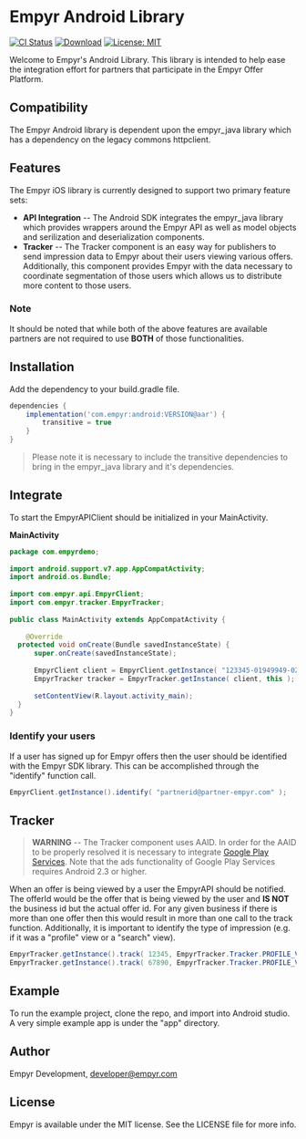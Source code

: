 # Empyr Android Library

[![CI Status](http://img.shields.io/travis/EmpyrNetwork/empyr_android.svg?style=flat)](https://travis-ci.org/EmpyrNetwork/empyr_android)
[![Download](https://api.bintray.com/packages/empyrnetwork/empyrnetwork/empyr_android/images/download.svg)](https://bintray.com/empyrnetwork/empyrnetwork/empyr_android/_latestVersion)
[![License: MIT](https://img.shields.io/badge/License-MIT-yellow.svg)](https://opensource.org/licenses/MIT)


Welcome to Empyr's Android Library. This library is intended to help ease the integration effort for partners that participate in the Empyr Offer Platform.

## Compatibility
The Empyr Android library is dependent upon the empyr_java library which has a dependency on the legacy commons httpclient. 

## Features
The Empyr iOS library is currently designed to support two primary feature sets:

- **API Integration** -- The Android SDK integrates the empyr_java library which provides wrappers around the Empyr API as well as model objects and serilization and deserialization components.
- **Tracker** -- The Tracker component is an easy way for publishers to send impression data to Empyr about their users viewing various offers. Additionally, this component provides Empyr with the data necessary to coordinate segmentation of those users which allows us to distribute more content to those users.

### Note
It should be noted that while both of the above features are available partners are not required to use **BOTH** of those functionalities.

<a name="installation"></a>
## Installation
Add the dependency to your build.gradle file.

```groovy
dependencies {
	implementation('com.empyr:android:VERSION@aar') {
		transitive = true
	}
}
```

> Please note it is necessary to include the transitive dependencies to bring in the empyr_java library and it's dependencies.

<a name="integrate"></a>
## Integrate

To start the EmpyrAPIClient should be initialized in your MainActivity.

**MainActivity**
```java
package com.empyrdemo;  
  
import android.support.v7.app.AppCompatActivity;  
import android.os.Bundle;  
  
import com.empyr.api.EmpyrClient;  
import com.empyr.tracker.EmpyrTracker;  
  
public class MainActivity extends AppCompatActivity {  
  
    @Override  
  protected void onCreate(Bundle savedInstanceState) {
	  super.onCreate(savedInstanceState);  
  
	  EmpyrClient client = EmpyrClient.getInstance( "123345-01949949-029928818849938" );  
	  EmpyrTracker tracker = EmpyrTracker.getInstance( client, this );  
  
	  setContentView(R.layout.activity_main);  
  }  
}
```

### Identify your users
If a user has signed up for Empyr offers then the user should be identified with the Empyr SDK library. This can be accomplished through the "identify" function call.

```java
EmpyrClient.getInstance().identify( "partnerid@partner-empyr.com" );
```

## Tracker
> **WARNING** -- The Tracker component uses AAID. In order for the AAID to be properly resolved it is necessary to integrate [Google Play Services](https://developers.google.com/android/guides/setup). Note that the ads functionality of Google Play Services requires Android 2.3 or higher.

When an offer is being viewed by a user the EmpyrAPI should be notified. The offerId would be the offer that is being viewed by the user and **IS NOT** the business id but the actual offer id. For any given business if there is more than one offer then this would result in more than one call to the track function. Additionally, it is important to identify the type of impression (e.g. if it was a "profile" view or a "search" view).

```java
EmpyrTracker.getInstance().track( 12345, EmpyrTracker.Tracker.PROFILE_VIEW );  
EmpyrTracker.getInstance().track( 67890, EmpyrTracker.Tracker.PROFILE_VIEW );
```

## Example

To run the example project, clone the repo, and import into Android studio. A very simple example app is under the "app" directory.

## Author

Empyr Development, developer@empyr.com

## License

Empyr is available under the MIT license. See the LICENSE file for more info.

